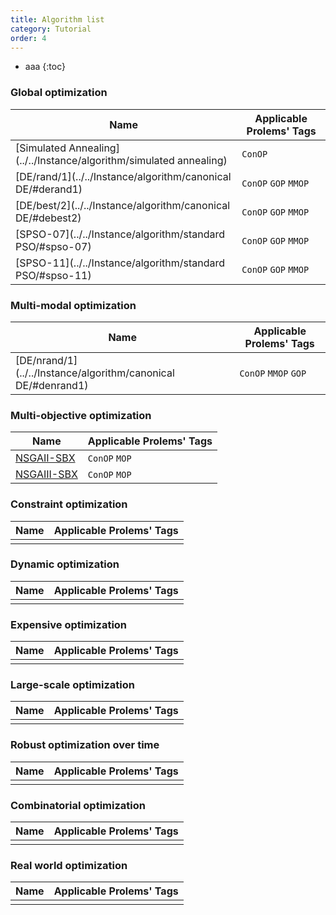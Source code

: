 ```yaml
---
title: Algorithm list
category: Tutorial
order: 4
---
```

- aaa
{:toc}

### Global optimization

|Name|Applicable Prolems' Tags|
|-|-|
|[Simulated Annealing](../../Instance/algorithm/simulated annealing)|`ConOP`|
|[DE/rand/1](../../Instance/algorithm/canonical DE/#derand1)|`ConOP` `GOP` `MMOP`|
|[DE/best/2](../../Instance/algorithm/canonical DE/#debest2)|`ConOP` `GOP` `MMOP`|
|[SPSO-07](../../Instance/algorithm/standard PSO/#spso-07)|`ConOP` `GOP` `MMOP`|
|[SPSO-11](../../Instance/algorithm/standard PSO/#spso-11)|`ConOP` `GOP` `MMOP`|

### Multi-modal optimization

|Name|Applicable Prolems' Tags|
|-|-|
|[DE/nrand/1](../../Instance/algorithm/canonical DE/#denrand1)|`ConOP` `MMOP` `GOP`|

### Multi-objective optimization

|Name|Applicable Prolems' Tags|
|-|-|
|[NSGAII-SBX](../../Instance/algorithm/NSGAII/#nsgaii-sbx)|`ConOP` `MOP` |
|[NSGAIII-SBX](../../Instance/algorithm/NSGAIII/#nsgaiii-sbx)|`ConOP` `MOP`|

### Constraint optimization

|Name|Applicable Prolems' Tags|
|-|-|
|||

### Dynamic optimization

|Name|Applicable Prolems' Tags|
|-|-|
|||

### Expensive optimization

|Name|Applicable Prolems' Tags|
|-|-|
|||

### Large-scale optimization

|Name|Applicable Prolems' Tags|
|-|-|
|||

### Robust optimization over time

|Name|Applicable Prolems' Tags|
|-|-|
|||

### Combinatorial optimization

|Name|Applicable Prolems' Tags|
|-|-|
|||

### Real world optimization

|Name|Applicable Prolems' Tags|
|-|-|
|||